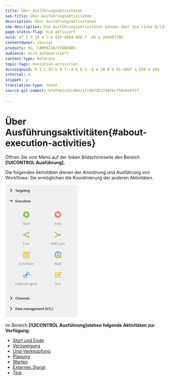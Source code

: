 ```yaml
---
title: Über Ausführungsaktivitäten
seo-title: Über Ausführungsaktivitäten
description: Über Ausführungsaktivitäten
seo-description: Die Ausführungsaktivitäten können über die linke Bildschirmseite geöffnet werden.
page-status-flag: nie aktiviert
uuid: af 2 d 19 d 7-a 819-4064-806 f -46 e 946387799
contentOwner: sauviat
products: SG_ CAMPAIGN/STANDARD
audience: wird automatisiert
content-type: Referenz
topic-tags: execution-activities
discoiquuid: b 1 c 53 b 8 f -4 e 8 d -4 a 10-8 b 01-4997 a 558 e 144
internal: n
snippet: y
translation-type: tm+mt
source-git-commit: b7df681c05c48dc1fc9873b1339fbc756e5e0f5f

---
```



# Über Ausführungsaktivitäten{#about-execution-activities}

Öffnen Sie vom Menü auf der linken Bildschirmseite den Bereich **[!UICONTROL Ausführung].**

Die folgenden Aktivitäten dienen der Anordnung und Ausführung von Workflows. Sie ermöglichen die Koordinierung der anderen Aktivitäten.

![](assets/wkf_execution_activities.png)

Im Bereich **[!UICONTROL Ausführung]stehen folgende Aktivitäten zur Verfügung:**

* [Start und Ende](../../automating/using/start-and-end.md)
* [Verzweigung](../../automating/using/fork.md)
* [Und-Verknüpfung](../../automating/using/and-join.md)
* [Planung](../../automating/using/scheduler.md)
* [Warten](../../automating/using/wait.md)
* [Externes Signal](../../automating/using/external-signal.md)
* [Test](../../automating/using/test.md)

